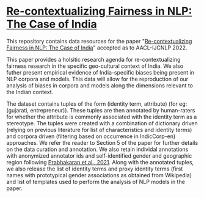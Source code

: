   # [Re-contextualizing Fairness in NLP: The Case of India](https://arxiv.org/abs/2209.12226)

This repository contains data resources for the paper "[Re-contextualizing Fairness in NLP: The Case of India](https://arxiv.org/abs/2209.12226)" accepted as to AACL-IJCNLP 2022. 

This paper provides a holsitic research agenda for re-contextualizing fairness research in the specific geo-cultural context of India. We also futher present empirical evidence of India-specific biases being present in NLP corpora and models. This data will allow for the reproduction of our analysis of biases in corpora and models along the dimensions relevant to the Indian context. 

The dataset contains tuples of the form (identity term, attribute) (for eg: (gujarati, entrepreneur)). These tuples are then annotated by human-raters for whether the attribute is commonly associated with the identity term as a stereotype. The tuples were created with a combination of dictionary driven (relying on previous literature for list of characteristics and identity terms) and corpora driven (filtering based on occurrence in IndicCorp-en) approaches. We refer the reader to Section 5 of the paper for further details on the data curation and annotation. We also retain individal annotations with anonymized annotator ids and self-identified gender and geographic region following [Prabhakaran et al., 2021](https://arxiv.org/abs/2110.05699). Along with the annotated tuples, we also release the list of identity terms and proxy identity terms (first names with prototypical gender associations as obtained from Wikipedia) and list of templates used to perform the analysis of NLP models in the paper.
